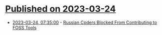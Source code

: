 # [Published on 2023-03-24](index.md)

* [2023-03-24, 07:35:00](https://soylentnews.org/article.pl?sid=23/03/23/1236215&from=rss) - [Russian Coders Blocked From Contributing to FOSS Tools](https://soylentnews.org/article.pl?sid=23/03/23/1236215&from=rss)
